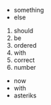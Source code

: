 - something
- else
1. should
2. be
5. ordered
10. with
1049. correct
2020494. number
* now
* with
* asteriks

